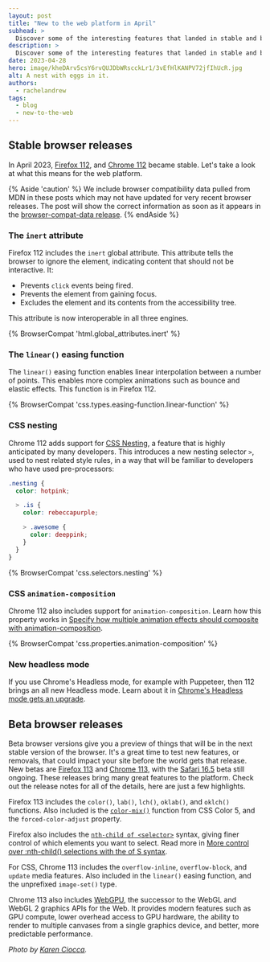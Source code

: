 ```yaml
---
layout: post
title: "New to the web platform in April"
subhead: >
  Discover some of the interesting features that landed in stable and beta web browsers during April 2023.
description: >
  Discover some of the interesting features that landed in stable and beta web browsers during April 2023.
date: 2023-04-28
hero: image/kheDArv5csY6rvQUJDbWRscckLr1/3vEfHlKANPV72jfIhUcR.jpg
alt: A nest with eggs in it.
authors:
  - rachelandrew
tags:
  - blog
  - new-to-the-web
---
```


## Stable browser releases

In April 2023, [Firefox 112](https://developer.mozilla.org/docs/Mozilla/Firefox/Releases/112), and [Chrome 112](https://developer.chrome.com/blog/new-in-chrome-112/) became stable. Let's take a look at what this means for the web platform.

{% Aside 'caution' %}
We include browser compatibility data pulled from MDN in these posts which may not have updated for very recent browser releases. The post will show the correct information as soon as it appears in the [browser-compat-data release](https://github.com/mdn/browser-compat-data/releases).
{% endAside %}

### The `inert` attribute

Firefox 112 includes the `inert` global attribute. This attribute tells the browser to ignore the element, indicating content that should not be interactive. It:

- Prevents `click` events being fired.
- Prevents the element from gaining focus.
- Excludes the element and its contents from the accessibility tree.

This attribute is now interoperable in all three engines. 

{% BrowserCompat 'html.global_attributes.inert' %}

### The `linear()` easing function

The `linear()` easing function enables linear interpolation between a number of points. This enables more complex animations such as bounce and elastic effects. This function is in Firefox 112.

{% BrowserCompat 'css.types.easing-function.linear-function' %}

### CSS nesting

Chrome 112 adds support for [CSS Nesting](https://developer.chrome.com/articles/css-nesting/), a feature that is highly anticipated by many developers. This introduces a new nesting selector `>`, used to nest related style rules, in a way that will be familiar to developers who have used pre-processors:

```css
.nesting {
  color: hotpink;

  > .is {
    color: rebeccapurple;

    > .awesome {
      color: deeppink;
    }
  }
}
```

{% BrowserCompat 'css.selectors.nesting' %}

### CSS `animation-composition`

Chrome 112 also includes support for `animation-composition`. Learn how this property works in [Specify how multiple animation effects should composite with animation-composition](https://developer.chrome.com/articles/css-animation-composition/).

{% BrowserCompat 'css.properties.animation-composition' %}

### New headless mode

If you use Chrome's Headless mode, for example with Puppeteer, then 112 brings an all new Headless mode. Learn about it in [Chrome's Headless mode gets an upgrade](https://developer.chrome.com/articles/new-headless/).

## Beta browser releases

Beta browser versions give you a preview of things that will be in the next stable version of the browser. It's a great time to test new features, or removals, that could impact your site before the world gets that release. New betas are [Firefox 113](https://developer.mozilla.org/docs/Mozilla/Firefox/Releases/113) and [Chrome 113](https://developer.chrome.com/blog/chrome-113-beta/), with the [Safari 16.5](https://developer.apple.com/documentation/safari-release-notes/safari-16_5-release-notes) beta still ongoing. These releases bring many great features to the platform. Check out the release notes for all of the details, here are just a few highlights.

Firefox 113 includes the `color()`, `lab()`, `lch()`, `oklab()`, and `oklch()` functions. Also included is the [`color-mix()`](https://developer.chrome.com/blog/css-color-mix/) function from CSS Color 5, and the `forced-color-adjust` property.

Firefox also includes the [`nth-child of <selector>`](https://developer.mozilla.org/docs/Web/CSS/:nth-child#the_of_selector_syntax) syntax, giving finer control of which elements you want to select. Read more in [More control over :nth-child() selections with the of S syntax](https://developer.chrome.com/articles/css-nth-child-of-s/).

For CSS, Chrome 113 includes the `overflow-inline`, `overflow-block`, and `update` media features. Also included in the `linear()` easing function, and the unprefixed `image-set()` type.

Chrome 113 also includes [WebGPU](https://developer.chrome.com/blog/webgpu-release/), the successor to the WebGL and WebGL 2 graphics APIs for the Web. It provides modern features such as GPU compute, lower overhead access to GPU hardware, the ability to render to multiple canvases from a single graphics device, and better, more predictable performance.

_Photo by [Karen Ciocca](https://unsplash.com/@moonflowerstudiocreativet)._
